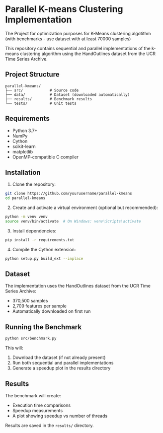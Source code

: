 # Parallel K-means Clustering Implementation
The Project for optimization purposes for K-Means clustering algotithm (with benchmarks - use dataset with at least 70000 samples)

This repository contains sequential and parallel implementations of the k-means clustering algorithm using the HandOutlines dataset from the UCR Time Series Archive.

## Project Structure
```
parallel-kmeans/
├── src/            # Source code
├── data/           # Dataset (downloaded automatically)
├── results/        # Benchmark results
└── tests/          # Unit tests
```

## Requirements
- Python 3.7+
- NumPy
- Cython
- scikit-learn
- matplotlib
- OpenMP-compatible C compiler

## Installation

1. Clone the repository:
```bash
git clone https://github.com/yourusername/parallel-kmeans
cd parallel-kmeans
```

2. Create and activate a virtual environment (optional but recommended):
```bash
python -m venv venv
source venv/bin/activate  # On Windows: venv\Scripts\activate
```

3. Install dependencies:
```bash
pip install -r requirements.txt
```

4. Compile the Cython extension:
```bash
python setup.py build_ext --inplace
```

## Dataset

The implementation uses the HandOutlines dataset from the UCR Time Series Archive:
- 370,500 samples
- 2,709 features per sample
- Automatically downloaded on first run

## Running the Benchmark

```bash
python src/benchmark.py
```

This will:
1. Download the dataset (if not already present)
2. Run both sequential and parallel implementations
3. Generate a speedup plot in the results directory

## Results

The benchmark will create:
- Execution time comparisons
- Speedup measurements
- A plot showing speedup vs number of threads

Results are saved in the `results/` directory.
